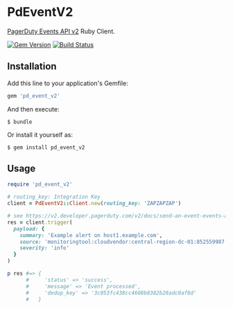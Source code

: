 # PdEventV2

[PagerDuty Events API v2](https://v2.developer.pagerduty.com/docs/events-api-v2) Ruby Client.

[![Gem Version](https://badge.fury.io/rb/pd_event_v2.svg)](http://badge.fury.io/rb/pd_event_v2)
[![Build Status](https://travis-ci.org/winebarrel/pd_event_v2.svg?branch=master)](https://travis-ci.org/winebarrel/pd_event_v2)

## Installation

Add this line to your application's Gemfile:

```ruby
gem 'pd_event_v2'
```

And then execute:

    $ bundle

Or install it yourself as:

    $ gem install pd_event_v2

## Usage

```ruby
require 'pd_event_v2'

# routing_key: Integration Key
client = PdEventV2::Client.new(routing_key: 'ZAPZAPZAP')

# see https://v2.developer.pagerduty.com/v2/docs/send-an-event-events-api-v2
res = client.trigger(
  payload: {
    summary: 'Example alert on host1.example.com',
    source: 'monitoringtool:cloudvendor:central-region-dc-01:852559987:cluster/api-stats-prod-003',
    severity: 'info'
  }
)

p res #=> {
      #     'status' => 'success',
      #     'message' => 'Event processed',
      #     'dedup_key' => '3c053fc438cc4608b8382b28adc0af8d'
      #   }
```
